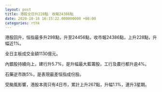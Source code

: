 ```yaml
---
layout: post
title: 港股全日升228點　收報24386點
date: 2020-10-16 16:15:22.000000000 +08:00
categories: rthk
---
```


港股回升，恒指最多升298點，升至24456點，收市報24386點，上升228點，升幅近1%。

全日主板成交金額1130億元。

內銀股持續向上，建行升5.7%，是升幅最大藍籌股，工行及農行都升逾4%。

石藥逆市跌5%，是表現最差恒指成份股。

受颱風影響，港股本周只有4日市，累計上升267點，升幅1.1%，連升3星期。
